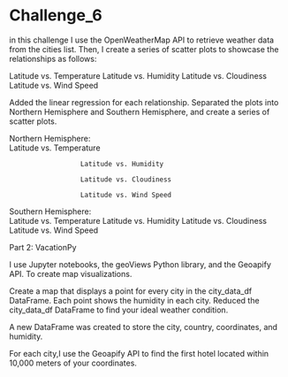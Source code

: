 # Challenge_6
in this challenge I use the OpenWeatherMap API to retrieve weather data from the cities list. Then, I create a series of scatter plots to showcase the relationships as follows:

Latitude vs. Temperature
Latitude vs. Humidity
Latitude vs. Cloudiness
Latitude vs. Wind Speed

Added the linear regression for each relationship. Separated the plots into Northern Hemisphere and Southern Hemisphere, and create a series of scatter plots. 

Northern Hemisphere:  
                      Latitude vs. Temperature
                      
                      Latitude vs. Humidity
                      
                      Latitude vs. Cloudiness
                      
                      Latitude vs. Wind Speed
  

Southern Hemisphere:  
                      Latitude vs. Temperature
                      Latitude vs. Humidity
                      Latitude vs. Cloudiness
                      Latitude vs. Wind Speed

Part 2: VacationPy
 
 
 I use Jupyter notebooks, the geoViews Python library, and the Geoapify API. To create map visualizations.

Create a map that displays a point for every city in the city_data_df DataFrame. Each point shows the humidity in each city.
Reduced the city_data_df DataFrame to find your ideal weather condition.

 A new DataFrame was created to store the city, country, coordinates, and humidity.

For each city,I use the Geoapify API to find the first hotel located within 10,000 meters of your coordinates.

